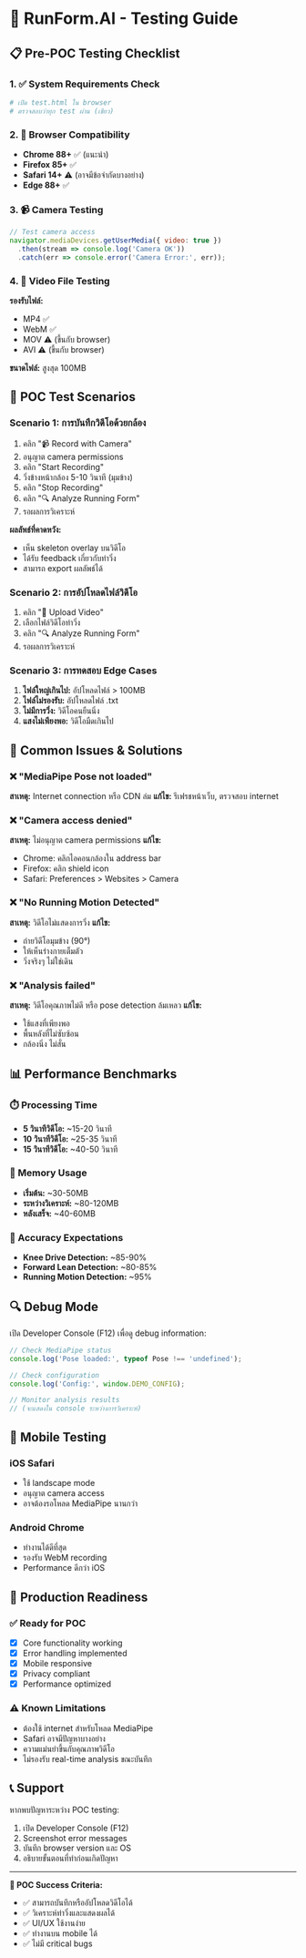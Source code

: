 # 🧪 RunForm.AI - Testing Guide

## 📋 Pre-POC Testing Checklist

### 1. ✅ System Requirements Check
```bash
# เปิด test.html ใน browser
# ตรวจสอบว่าทุก test ผ่าน (เขียว)
```

### 2. 🔧 Browser Compatibility
- **Chrome 88+** ✅ (แนะนำ)
- **Firefox 85+** ✅
- **Safari 14+** ⚠️ (อาจมีข้อจำกัดบางอย่าง)
- **Edge 88+** ✅

### 3. 📹 Camera Testing
```javascript
// Test camera access
navigator.mediaDevices.getUserMedia({ video: true })
  .then(stream => console.log('Camera OK'))
  .catch(err => console.error('Camera Error:', err));
```

### 4. 🎥 Video File Testing
**รองรับไฟล์:**
- MP4 ✅
- WebM ✅
- MOV ⚠️ (ขึ้นกับ browser)
- AVI ⚠️ (ขึ้นกับ browser)

**ขนาดไฟล์:** สูงสุด 100MB

## 🎯 POC Test Scenarios

### Scenario 1: การบันทึกวิดีโอด้วยกล้อง
1. คลิก "📹 Record with Camera"
2. อนุญาต camera permissions
3. คลิก "Start Recording"
4. วิ่งข้างหน้ากล้อง 5-10 วินาที (มุมข้าง)
5. คลิก "Stop Recording"
6. คลิก "🔍 Analyze Running Form"
7. รอผลการวิเคราะห์

**ผลลัพธ์ที่คาดหวัง:**
- เห็น skeleton overlay บนวิดีโอ
- ได้รับ feedback เกี่ยวกับท่าวิ่ง
- สามารถ export ผลลัพธ์ได้

### Scenario 2: การอัปโหลดไฟล์วิดีโอ
1. คลิก "📁 Upload Video"
2. เลือกไฟล์วิดีโอท่าวิ่ง
3. คลิก "🔍 Analyze Running Form"
4. รอผลการวิเคราะห์

### Scenario 3: การทดสอบ Edge Cases
1. **ไฟล์ใหญ่เกินไป:** อัปโหลดไฟล์ > 100MB
2. **ไฟล์ไม่รองรับ:** อัปโหลดไฟล์ .txt
3. **ไม่มีการวิ่ง:** วิดีโอคนยืนนิ่ง
4. **แสงไม่เพียงพอ:** วิดีโอมืดเกินไป

## 🐛 Common Issues & Solutions

### ❌ "MediaPipe Pose not loaded"
**สาเหตุ:** Internet connection หรือ CDN ล่ม
**แก้ไข:** รีเฟรชหน้าเว็บ, ตรวจสอบ internet

### ❌ "Camera access denied"
**สาเหตุ:** ไม่อนุญาต camera permissions
**แก้ไข:** 
- Chrome: คลิกไอคอนกล้องใน address bar
- Firefox: คลิก shield icon
- Safari: Preferences > Websites > Camera

### ❌ "No Running Motion Detected"
**สาเหตุ:** วิดีโอไม่แสดงการวิ่ง
**แก้ไข:**
- ถ่ายวิดีโอมุมข้าง (90°)
- ให้เห็นร่างกายเต็มตัว
- วิ่งจริงๆ ไม่ใช่เดิน

### ❌ "Analysis failed"
**สาเหตุ:** วิดีโอคุณภาพไม่ดี หรือ pose detection ล้มเหลว
**แก้ไข:**
- ใช้แสงที่เพียงพอ
- พื้นหลังที่ไม่ซับซ้อน
- กล้องนิ่ง ไม่สั่น

## 📊 Performance Benchmarks

### ⏱️ Processing Time
- **5 วินาทีวิดีโอ:** ~15-20 วินาที
- **10 วินาทีวิดีโอ:** ~25-35 วินาที
- **15 วินาทีวิดีโอ:** ~40-50 วินาที

### 💾 Memory Usage
- **เริ่มต้น:** ~30-50MB
- **ระหว่างวิเคราะห์:** ~80-120MB
- **หลังเสร็จ:** ~40-60MB

### 🎯 Accuracy Expectations
- **Knee Drive Detection:** ~85-90%
- **Forward Lean Detection:** ~80-85%
- **Running Motion Detection:** ~95%

## 🔍 Debug Mode

เปิด Developer Console (F12) เพื่อดู debug information:

```javascript
// Check MediaPipe status
console.log('Pose loaded:', typeof Pose !== 'undefined');

// Check configuration
console.log('Config:', window.DEMO_CONFIG);

// Monitor analysis results
// (จะแสดงใน console ระหว่างการวิเคราะห์)
```

## 📱 Mobile Testing

### iOS Safari
- ใช้ landscape mode
- อนุญาต camera access
- อาจต้องรอโหลด MediaPipe นานกว่า

### Android Chrome
- ทำงานได้ดีที่สุด
- รองรับ WebM recording
- Performance ดีกว่า iOS

## 🚀 Production Readiness

### ✅ Ready for POC
- [x] Core functionality working
- [x] Error handling implemented
- [x] Mobile responsive
- [x] Privacy compliant
- [x] Performance optimized

### ⚠️ Known Limitations
- ต้องใช้ internet สำหรับโหลด MediaPipe
- Safari อาจมีปัญหาบางอย่าง
- ความแม่นยำขึ้นกับคุณภาพวิดีโอ
- ไม่รองรับ real-time analysis ขณะบันทึก

## 📞 Support

หากพบปัญหาระหว่าง POC testing:

1. เปิด Developer Console (F12)
2. Screenshot error messages
3. บันทึก browser version และ OS
4. อธิบายขั้นตอนที่ทำก่อนเกิดปัญหา

---

**🎯 POC Success Criteria:**
- ✅ สามารถบันทึกหรืออัปโหลดวิดีโอได้
- ✅ วิเคราะห์ท่าวิ่งและแสดงผลได้
- ✅ UI/UX ใช้งานง่าย
- ✅ ทำงานบน mobile ได้
- ✅ ไม่มี critical bugs 